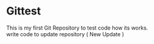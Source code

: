 # Gittest
This is my first Git Repository to test code how its works.
<br>
write code to update repository ( New Update )

